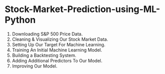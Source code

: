 # Stock-Market-Prediction-using-ML-Python

1. Downloading S&P 500 Price Data.
2. Cleaning & Visualizing Our Stock Market Data.
3. Setting Up Our Target For Machine Learning.
4. Training An Initial Machine Learning Model.
5. Building a Backtesting System.
6. Adding Additional Predictors To Our Model.
7. Improving Our Model.
